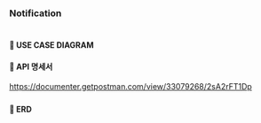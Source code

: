 ### Notification
<h1>

#### 📂 USE CASE DIAGRAM


#### 📂 API 명세서
https://documenter.getpostman.com/view/33079268/2sA2rFT1Dp


##### 

#### 📂 ERD





